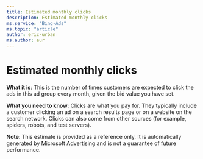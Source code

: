 ```yaml
---
title: Estimated monthly clicks
description: Estimated monthly clicks
ms.service: "Bing-Ads"
ms.topic: "article"
author: eric-urban
ms.author: eur
---
```


# Estimated monthly clicks

**What it is**: This is the number of times customers are expected to click the ads in this ad group every month, given the bid value you have set.

**What you need to know**: Clicks are what you pay for. They typically include a customer clicking an ad on a search results page or on a website on the search network. Clicks can also come from other sources (for example, spiders, robots, and test servers).

**Note**: This estimate is provided as a reference only. It is automatically generated by Microsoft Advertising and is not a guarantee of future performance.


